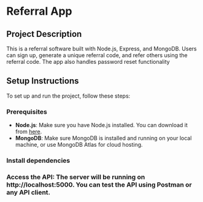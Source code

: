 # Referral App

## Project Description
This is a referral software built with Node.js, Express, and MongoDB. Users can sign up, generate a unique referral code, and refer others using the referral code. The app also handles password reset functionality

## Setup Instructions
To set up and run the project, follow these steps:

### Prerequisites
- **Node.js**: Make sure you have Node.js installed. You can download it from [here](https://nodejs.org/).
- **MongoDB**: Make sure MongoDB is installed and running on your local machine, or use MongoDB Atlas for cloud hosting.

### Install dependencies

### Access the API: The server will be running on http://localhost:5000. You can test the API using Postman or any API client.
